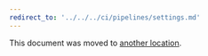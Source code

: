 ```yaml
---
redirect_to: '../../../ci/pipelines/settings.md'
---
```


This document was moved to [another location](../../../ci/pipelines/settings.md).
